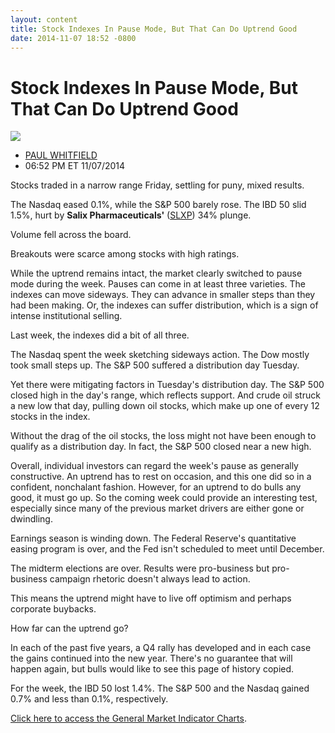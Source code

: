 ```yaml
---
layout: content
title: Stock Indexes In Pause Mode, But That Can Do Uptrend Good
date: 2014-11-07 18:52 -0800
---
```



Stock Indexes In Pause Mode, But That Can Do Uptrend Good
==========================================================


![](https://www.investors.com/wp-content/uploads/ibd-migrated-images/MPv_141110_635509713901908377.png)

* [PAUL WHITFIELD](https://www.investors.com/author/whitfieldp/ "Posts by PAUL WHITFIELD")
* 06:52 PM ET 11/07/2014




Stocks traded in a narrow range Friday, settling for puny, mixed results.


The Nasdaq eased 0.1%, while the S&P 500 barely rose. The IBD 50 slid 1.5%, hurt by **Salix Pharmaceuticals'** ([SLXP](https://research.investors.com/quote.aspx?symbol=SLXP)) 34% plunge.


Volume fell across the board.


Breakouts were scarce among stocks with high ratings.


While the uptrend remains intact, the market clearly switched to pause mode during the week. Pauses can come in at least three varieties. The indexes can move sideways. They can advance in smaller steps than they had been making. Or, the indexes can suffer distribution, which is a sign of intense institutional selling.


Last week, the indexes did a bit of all three.


The Nasdaq spent the week sketching sideways action. The Dow mostly took small steps up. The S&P 500 suffered a distribution day Tuesday.


Yet there were mitigating factors in Tuesday's distribution day. The S&P 500 closed high in the day's range, which reflects support. And crude oil struck a new low that day, pulling down oil stocks, which make up one of every 12 stocks in the index.


Without the drag of the oil stocks, the loss might not have been enough to qualify as a distribution day. In fact, the S&P 500 closed near a new high.


Overall, individual investors can regard the week's pause as generally constructive. An uptrend has to rest on occasion, and this one did so in a confident, nonchalant fashion. However, for an uptrend to do bulls any good, it must go up. So the coming week could provide an interesting test, especially since many of the previous market drivers are either gone or dwindling.


Earnings season is winding down. The Federal Reserve's quantitative easing program is over, and the Fed isn't scheduled to meet until December.


The midterm elections are over. Results were pro-business but pro-business campaign rhetoric doesn't always lead to action.


This means the uptrend might have to live off optimism and perhaps corporate buybacks.


How far can the uptrend go?


In each of the past five years, a Q4 rally has developed and in each case the gains continued into the new year. There's no guarantee that will happen again, but bulls would like to see this page of history copied.


For the week, the IBD 50 lost 1.4%. The S&P 500 and the Nasdaq gained 0.7% and less than 0.1%, respectively.


[Click here to access the General Market Indicator Charts](https://www.investors.com/pdf/GMI_111014.pdf).





